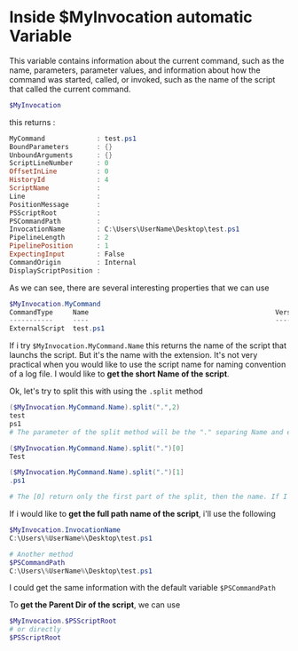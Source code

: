 # Inside $MyInvocation automatic Variable

This variable contains information about the current command, such as the name, parameters, parameter values, and information about how the command was started, called, or invoked, such as the name of the script that called the current command.

````powershell
$MyInvocation
````

this returns :

````powershell
MyCommand             : test.ps1
BoundParameters       : {}
UnboundArguments      : {}
ScriptLineNumber      : 0
OffsetInLine          : 0
HistoryId             : 4
ScriptName            :
Line                  :
PositionMessage       :
PSScriptRoot          :
PSCommandPath         :
InvocationName        : C:\Users\UserName\Desktop\test.ps1
PipelineLength        : 2
PipelinePosition      : 1
ExpectingInput        : False
CommandOrigin         : Internal
DisplayScriptPosition :
````

As we can see, there are several interesting properties that we can use

````powershell
$MyInvocation.MyCommand
CommandType     Name                                               Version    Source
-----------     ----                                               -------    ------
ExternalScript  test.ps1                                                      C:\Users\%UserName%\Desktop\test.ps1
````

If i try ````$MyInvocation.MyCommand.Name```` this returns the name of the script that launchs the script.
But it's the name with the extension. It's not very practical when you would like to use the script name for naming convention of a log file.
I would like to **get the short Name of the script**.

Ok, let's try to split this with using the ````.split```` method

````powershell
($MyInvocation.MyCommand.Name).split(".",2)
test
ps1
# The parameter of the split method will be the "." separing Name and extension. In this particular case ($MyInvocation.MyCommand.Name).split(".")[0] is good too.

($MyInvocation.MyCommand.Name).split(".")[0]
Test

($MyInvocation.MyCommand.Name).split(".")[1]
.ps1

# The [0] return only the first part of the split, then the name. If I use [1] is will be the second part (Extension)
````

If i would like to **get the full path name of the script**, i'll use the following

````powershell
$MyInvocation.InvocationName
C:\Users\%UserName%\Desktop\test.ps1

# Another method
$PSCommandPath
C:\Users\%UserName%\Desktop\test.ps1
````

I could get the same information with the default variable ````$PSCommandPath````

To **get the Parent Dir of the script**, we can use

````powershell
$MyInvocation.$PSScriptRoot
# or directly
$PSScriptRoot
````
